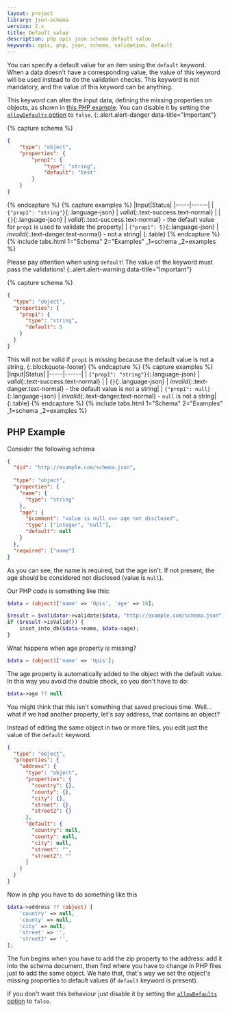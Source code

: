 ```yaml
---
layout: project
library: json-schema
version: 2.x
title: Default value
description: php opis json schema default value
keywords: opis, php, json, schema, validation, default
---
```


You can specify a default value for an item using the `default` keyword.
When a data doesn't have a corresponding value, the value of this keyword
will be used instead to do the validation checks.
This keyword is not mandatory, and the value of this keyword can be anything.

This keyword can alter the input data, defining the missing properties
on objects, as shown in [this PHP example](#php-example).
You can disable it by setting the [`allowDefaults` option](php-loader.html#parser-options) to `false`.
{:.alert.alert-danger data-title="Important"}

{% capture schema %}
```json
{
    "type": "object",
    "properties": {
        "prop1": {
            "type": "string",
            "default": "test"
        }
    }
}
```
{% endcapture %}
{% capture examples %}
|Input|Status|
|-----|------|
| `{"prop1": "string"}`{:.language-json} | *valid*{:.text-success.text-normal} |
| `{}`{:.language-json} | *valid*{:.text-success.text-normal} - the default value for `prop1` is used to validate the property|
| `{"prop1": 5}`{:.language-json} | *invalid*{:.text-danger.text-normal} - not a string|
{:.table}
{% endcapture %}
{% include tabs.html 1="Schema" 2="Examples" _1=schema _2=examples %}


Please pay attention when using `default`! The value of the keyword must pass
the validations!
{:.alert.alert-warning data-title="Important"}

{% capture schema %}
```json
{
  "type": "object",
  "properties": {
    "prop1": {
      "type": "string",
      "default": 5
    }
  }
}
```

This will not be valid if `prop1` is missing because 
the default value is not a string.
{:.blockquote-footer}
{% endcapture %}
{% capture examples %}
|Input|Status|
|-----|------|
| `{"prop1": "string"}`{:.language-json} | *valid*{:.text-success.text-normal} |
| `{}`{:.language-json} | *invalid*{:.text-danger.text-normal} - the default value is not a string|
| `{"prop1": null}`{:.language-json} | *invalid*{:.text-danger.text-normal} - `null` is not a string|
{:.table}
{% endcapture %}
{% include tabs.html 1="Schema" 2="Examples" _1=schema _2=examples %}

## PHP Example

Consider the following schema

```json
{
  "$id": "http://example.com/schema.json",
  
  "type": "object",
  "properties": {
    "name": {
      "type": "string"
    },
    "age": {
      "$comment": "value is null <=> age not disclosed",
      "type": ["integer", "null"],
      "default": null
    }
  },
  "required": ["name"]
}
```

As you can see, the name is required, but the age isn't. If not present, the age
should be considered not disclosed (value is `null`).

Our PHP code is something like this:

```php
$data = (object)['name' => 'Opis', 'age' => 18];

$result = $validator->validate($data, "http://example.com/schema.json");
if ($result->isValid()) {
    inset_into_db($data->name, $data->age);
}
```

What happens when age property is missing?

```php
$data = (object)['name' => 'Opis'];
```

The age property is automatically added to the object with the default value.
In this way you avoid the double check, so you don't have to do:

```php
$data->age ?? null
```

You might think that this isn't something that saved precious time.
Well... what if we had another property, let's say address, that
contains an object?

Instead of editing the same object in two or more files, you edit just the value
of the `default` keyword.

```json
{
  "type": "object",
  "properties": {
    "address": {
      "type": "object",
      "properties": {
        "country": {},
        "county": {},
        "city": {},
        "street": {},
        "street2": {}
      },
      "default": {
        "country": null,
        "county": null,
        "city": null,
        "street": "",
        "street2": ""
      }
    }
  }
}
```

Now in php you have to do something like this

```php
$data->address ?? (object) [
    'country' => null,
    'county' => null,
    'city' => null,
    'street' => '',
    'street2' => '',
];
```

The fun begins when you have to add the zip property to the address: add it into the schema document,
then find where you have to change in PHP files just to add the same object. 
We hate that, that's way we set the object's missing properties to default values (if `default` keyword is present).

If you don't want this behaviour just disable it by setting the [`allowDefaults` option](php-loader.html#parser-options) to `false`.
